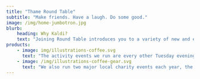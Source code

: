 ```yaml
---
title: "Thame Round Table"
subtitle: "Make friends. Have a laugh. Do some good."
image: /img/home-jumbotron.jpg
blurb:
    heading: Why Kaldi?
    text: "Joining Round Table introduces you to a variety of new and exciting experiences. From an ongoing, fortnightly calendar of activities, to giving something back to the community by helping out at local events and raising money for local charities."
products:
    - image: img/illustrations-coffee.svg
      text: "The activity events we run are every other Tuesday evening. The calendar varies each year and covers everything from an escape room to kayaking - there is something for everyone, and even the odd 'Mystery Night' thrown in for good measure!"
    - image: /img/illustrations-coffee-gear.svg
      text: "We also run two major local charity events each year, the Duck Race in the Summer and Santa Sleigh at Christmas time."
---
```


